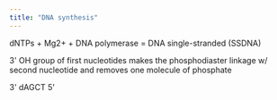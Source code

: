 ```yaml
---
title: "DNA synthesis"
---
```

dNTPs + Mg2+ + DNA polymerase = DNA single-stranded (SSDNA)

3' OH group of first nucleotides makes the phosphodiaster linkage w/ second nucleotide and removes one molecule of phosphate

3' dAGCT 5'

